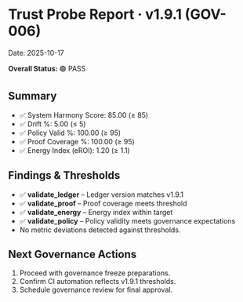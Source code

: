 # Trust Probe Report · v1.9.1 (GOV-006)
Date: 2025-10-17

**Overall Status:** 🟢 PASS

## Summary
- ✅ System Harmony Score: 85.00 (≥ 85)
- ✅ Drift %: 5.00 (≤ 5)
- ✅ Policy Valid %: 100.00 (≥ 95)
- ✅ Proof Coverage %: 100.00 (≥ 95)
- ✅ Energy Index (eROI): 1.20 (≥ 1.1)

## Findings & Thresholds
- ✅ **validate_ledger** – Ledger version matches v1.9.1
- ✅ **validate_proof** – Proof coverage meets threshold
- ✅ **validate_energy** – Energy index within target
- ✅ **validate_policy** – Policy validity meets governance expectations
- No metric deviations detected against thresholds.

## Next Governance Actions
1. Proceed with governance freeze preparations.
2. Confirm CI automation reflects v1.9.1 thresholds.
3. Schedule governance review for final approval.
